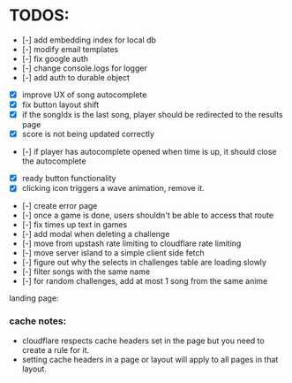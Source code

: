 # TODOS:

- [-] add embedding index for local db
- [-] modify email templates
- [-] fix google auth
- [-] change console.logs for logger
- [-] add auth to durable object
- [x] improve UX of song autocomplete
- [x] fix button layout shift
- [x] if the songIdx is the last song, player should be redirected to the results page
- [x] score is not being updated correctly
- [-] if player has autocomplete opened when time is up, it should close the autocomplete
- [x] ready button functionality
- [x] clicking icon triggers a wave animation, remove it.
- [-] create error page
- [-] once a game is done, users shouldn't be able to access that route
- [-] fix times up text  in games
- [-] add modal when deleting a challenge
- [-] move from upstash rate limiting to cloudflare rate limiting
- [-] move server island to a simple client side fetch
- [-] figure out why the selects in challenges table are loading slowly
- [-] filter songs with the same name
- [-] for random challenges, add at most 1 song from the same anime

landing page:

### cache notes:

- cloudflare respects cache headers set in the page but you need to create a rule for it.
- setting cache headers in a page or layout will apply to all pages in that layout.
